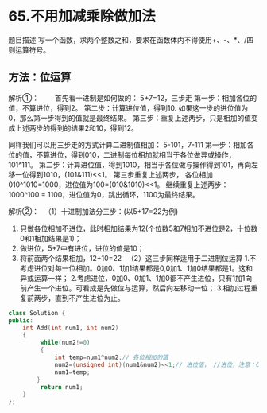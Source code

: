 # 65.不用加减乘除做加法

题目描述
写一个函数，求两个整数之和，要求在函数体内不得使用+、-、*、/四则运算符号。



## 方法：位运算

解析①：
　　首先看十进制是如何做的： 5+7=12，三步走
第一步：相加各位的值，不算进位，得到2。
第二步：计算进位值，得到10. 如果这一步的进位值为0，那么第一步得到的值就是最终结果。
第三步：重复上述两步，只是相加的值变成上述两步的得到的结果2和10，得到12。

同样我们可以用三步走的方式计算二进制值相加： 5-101，7-111
第一步：相加各位的值，不算进位，得到010，二进制每位相加就相当于各位做异或操作，101^111。
第二步：计算进位值，得到1010，相当于各位做与操作得到101，再向左移一位得到1010，(101&111)<<1。
第三步重复上述两步， 各位相加 010^1010=1000，进位值为100=(010&1010)<<1。 继续重复上述两步：1000^100 = 1100，进位值为0，跳出循环，1100为最终结果。

解析②：
　（1）十进制加法分三步：(以5+17=22为例)

1. 只做各位相加不进位，此时相加结果为12(个位数5和7相加不进位是2，十位数0和1相加结果是1)；
2. 做进位，5+7中有进位，进位的值是10；
3. 将前面两个结果相加，12+10=22
　（2）这三步同样适用于二进制位运算
1.不考虑进位对每一位相加。0加0、1加1结果都是0,0加1、1加0结果都是1。这和异或运算一样；
2.考虑进位，0加0、0加1、1加0都不产生进位，只有1加1向前产生一个进位。可看成是先做位与运算，然后向左移动一位；
3.相加过程重复前两步，直到不产生进位为止。

```C++
class Solution {
public:
    int Add(int num1, int num2)
    {
         while(num2!=0)
         {
             int temp=num1^num2;// 各位相加的值
             num2=(unsigned int)(num1&num2)<<1;// 进位值， //进位，注意：C++不支持负值左移！！这里要加上unsigned int
             num1=temp;
        }
         return num1;
    }
};
```

